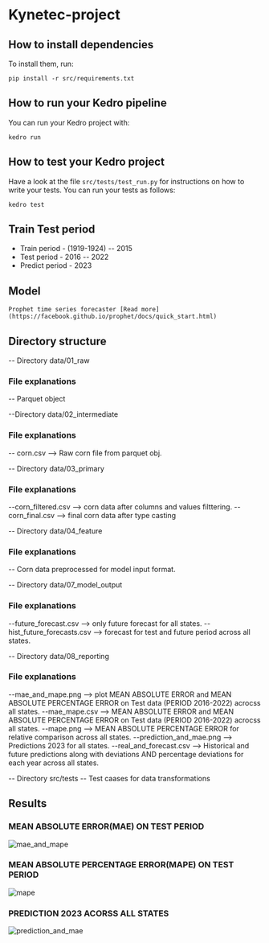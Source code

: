 # Kynetec-project

## How to install dependencies

To install them, run:

```
pip install -r src/requirements.txt
```

## How to run your Kedro pipeline

You can run your Kedro project with:

```
kedro run
```

## How to test your Kedro project

Have a look at the file `src/tests/test_run.py` for instructions on how to write your tests. You can run your tests as follows:

```
kedro test
```

## Train Test period 

- Train period - (1919-1924) -- 2015
- Test period  - 2016 -- 2022
- Predict period - 2023

## Model 

```
Prophet time series forecaster [Read more](https://facebook.github.io/prophet/docs/quick_start.html)
```

## Directory structure  

-- Directory data/01_raw

### File explanations 

-- Parquet object

--Directory data/02_intermediate

### File explanations 

-- corn.csv       --> Raw corn file from parquet obj.  

-- Directory data/03_primary

### File explanations 

--corn_filtered.csv -->  corn data after columns and values filttering.
--corn_final.csv    -->  final corn data after type casting

-- Directory data/04_feature

### File explanations 

-- Corn data preprocessed for model input format.


-- Directory data/07_model_output

### File explanations 

--future_forecast.csv        --> only future forecast for all states.
--hist_future_forecasts.csv  --> forecast for test and future period across all states.

-- Directory data/08_reporting

### File explanations 
--mae_and_mape.png       --> plot MEAN ABSOLUTE ERROR and MEAN ABSOLUTE PERCENTAGE ERROR on Test data (PERIOD 2016-2022) acrocss all states.
--mae_mape.csv           --> MEAN ABSOLUTE ERROR and MEAN ABSOLUTE PERCENTAGE ERROR on Test data (PERIOD 2016-2022) acrocss all states.
--mape.png               --> MEAN ABSOLUTE PERCENTAGE ERROR for relative comparison across all states.
--prediction_and_mae.png --> Predictions 2023 for all states.
--real_and_forecast.csv  --> Historical and future predictions along with deviations AND percentage deviations for each year across all states.

--  Directory src/tests
-- Test caases for data transformations

## Results

### MEAN ABSOLUTE ERROR(MAE) ON TEST PERIOD

![mae_and_mape](https://user-images.githubusercontent.com/23450113/225747086-aad405c3-7536-4fce-bde1-ed624c7e7a37.png)


### MEAN ABSOLUTE PERCENTAGE ERROR(MAPE) ON TEST PERIOD 

![mape](https://user-images.githubusercontent.com/23450113/225747114-3d4e6df3-67fe-4c49-bd38-61a5118bad0d.png)


### PREDICTION 2023 ACORSS ALL STATES

![prediction_and_mae](https://user-images.githubusercontent.com/23450113/225747185-556c5fea-64de-4db9-a122-2a06ea2cd838.png)
